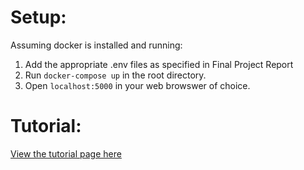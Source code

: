 # Setup:

Assuming docker is installed and running:

1. Add the appropriate .env files as specified in Final Project Report
2. Run `docker-compose up` in the root directory.
3. Open `localhost:5000` in your web browswer of choice.


# Tutorial:

[View the tutorial page here](https://htmlpreview.github.io/?https://github.com/unsw-cse-comp99-3900-24t1/capstone-project-3900h18astarguardians/blob/tutorial/tutorial.html)
